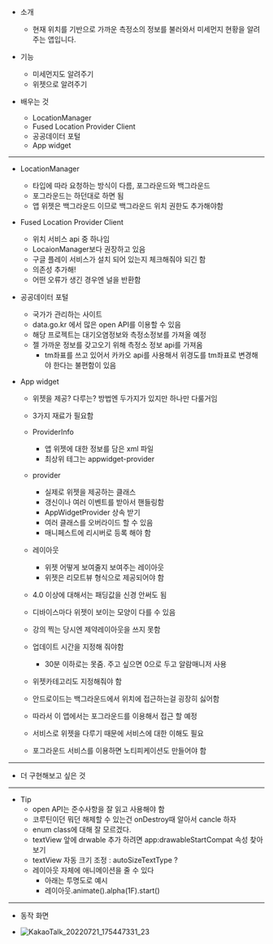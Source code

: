 - 소개
	- 현재 위치를 기반으로 가까운 측정소의 정보를 불러와서 미세먼지 현황을 알려주는 앱입니다.

- 기능
	- 미세먼지도 알려주기
	- 위젯으로 알려주기

- 배우는 것
	- LocationManager
	- Fused Location Provider Client
	- 공공데이터 포털
	- App widget

---

- LocationManager
	- 타입에 따라 요청하는 방식이 다름, 포그라운드와 백그라운드
	- 포그라운드는 하던대로 하면 됨
	- 앱 위젯은 백그라운드 이므로 백그라운드 위치 권한도 추가해야함 

- Fused Location Provider Client
	- 위치 서비스 api 중 하나임
	- LocaionManager보다 권장하고 있음
	- 구글 플레이 서비스가 설치 되어 있는지 체크해줘야 되긴 함
	- 의존성 추가해!
	- 어떤 오류가 생긴 경우엔 널을 반환함

- 공공데이터 포털
	- 국가가 관리하는 사이트
	- data.go.kr 에서 많은 open API를 이용할 수 있음
	- 해당 프로젝트는 대기오염정보와 측정소정보를 가져올 예정
	- 젤 가까운 정보를 갖고오기 위해 측정소 정보 api를 가져옴
		- tm좌표를 쓰고 있어서 카카오 api를 사용해서 위경도를 tm좌표로 변경해야 한다는 불편함이 있음


- App widget
	- 위젯을 제공? 다루는? 방법엔 두가지가 있지만 하나만 다룰거임
	- 3가지 재료가 필요함
	- ProviderInfo
		- 앱 위젯에 대한 정보를 담은 xml 파일
		- 최상위 테그는 appwidget-provider
	- provider
		- 실제로 위젯을 제공하는 클래스
		- 갱신이나 여러 이벤트를 받아서 핸들링함
		- AppWidgetProvider 상속 받기
		- 여러 클래스를 오버라이드 할 수 있음
		- 매니페스트에 리시버로 등록 해야 함

	- 레이아웃
		- 위젯 어떻게 보여줄지 보여주는 레이아웃
		- 위젯은 리모트뷰 형식으로 제공되어야 함
	- 4.0 이상에 대해서는 패딩값을 신경 안써도 됨	
	- 디바이스마다 위젯이 보이는 모양이 다를 수 있음
	- 강의 찍는 당시엔 제약레이아웃을 쓰지 못함
	- 업데이트 시간을 지정해 줘야함
		- 30분 이하로는 못줌. 주고 싶으면 0으로 두고 알람매니저 사용
	- 위젯카테고리도 지정해줘야 함
	- 안드로이드는 백그라운드에서 위치에 접근하는걸 굉장히 싫어함
	- 따라서 이 앱에서는 포그라운드를 이용해서 접근 할 예정
	- 서비스로 위젯을 다루기 때문에 서비스에 대한 이해도 필요
	- 포그라운드 서비스를 이용하면 노티피케이션도 만들어야 함

---

- 더 구현해보고 싶은 것

---

- Tip
	- open API는 준수사항을 잘 읽고 사용해야 함
	- 코루틴이던 뭐던 해제할 수 있는건 onDestroy때 알아서 cancle 하자
	- enum class에 대해 잘 모르겠다.
	- textView 앞에 drwable 추가 하려면 app:drawableStartCompat 속성 찾아보기
	- textView 자동 크기 조정 : autoSizeTextType ?
	- 레이아웃 자체에 애니메이션을 줄 수 있다
		- 아래는 투명도로 예시
		- 레이아웃.animate().alpha(1F).start()
---

- 동작 화면

- ![KakaoTalk_20220721_175447331_23](https://user-images.githubusercontent.com/68932465/180650821-2c763d06-77f9-4b08-b5c4-cba03fcea50c.jpg)

